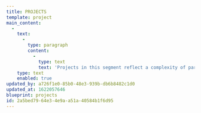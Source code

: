 ```yaml
---
title: PROJECTS
template: project
main_content:
  -
    text:
      -
        type: paragraph
        content:
          -
            type: text
            text: 'Projects in this segment reflect a complexity of parts, communication means and ideas.'
    type: text
    enabled: true
updated_by: a726f1e0-85b0-48e3-939b-db6b8482c1d0
updated_at: 1622057646
blueprint: projects
id: 2a5bed79-64e3-4e9a-a51a-40584b1f6d95
---
```

